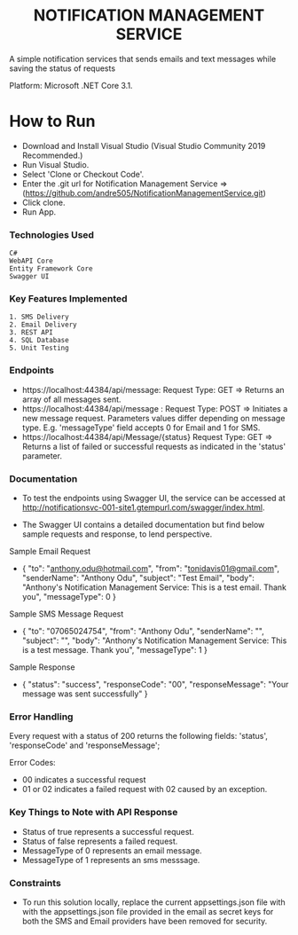# <div align="center">NOTIFICATION MANAGEMENT SERVICE</div>

A simple notification services that sends emails and text messages while saving the status of requests 

Platform: Microsoft .NET Core 3.1.

# How to Run

  - Download and Install Visual Studio (Visual Studio Community 2019 Recommended.)
  - Run Visual Studio.
  - Select 'Clone or Checkout Code'.
  - Enter the .git url for Notification Management Service => (https://github.com/andre505/NotificationManagementService.git)
  - Click clone.
  - Run App.

### Technologies Used

    C#
    WebAPI Core
    Entity Framework Core
    Swagger UI

### Key Features Implemented
    1. SMS Delivery
    2. Email Delivery
    3. REST API
    4. SQL Database
    5. Unit Testing

### Endpoints
  - https://localhost:44384/api/message: Request Type: GET => Returns an array of all messages sent.
  - https://localhost:44384/api/message : Request Type: POST => Initiates a new message request. Parameters values differ depending on message type. E.g. 'messageType' field accepts 0 for Email and 1 for SMS.
  - https://localhost:44384/api/Message/{status} Request Type: GET => Returns a list of failed or successful requests as indicated in the 'status' parameter.



### Documentation

  - To test the endpoints using Swagger UI, the service can be accessed at http://notificationsvc-001-site1.gtempurl.com/swagger/index.html.

   - The Swagger UI contains a detailed documentation but find below sample requests and response, to lend perspective.

   
  Sample Email Request
  -   {
        "to": "anthony.odu@hotmail.com",
        "from": "tonidavis01@gmail.com",
        "senderName": "Anthony Odu",
        "subject": "Test Email",
        "body": "Anthony's Notification Management Service: This is a test email. Thank you",
        "messageType": 0
      }

  Sample SMS Message Request
   -  {
        "to": "07065024754",
        "from": "Anthony Odu",
        "senderName": "",
        "subject": "",
        "body": "Anthony's Notification Management Service: This is a test message. Thank you",
        "messageType": 1
      }

  Sample Response
   -  {
        "status": "success",
        "responseCode": "00",
        "responseMessage": "Your message was sent successfully"
      }

### Error Handling

Every request with a status of 200 returns the following fields: 'status', 'responseCode' and 'responseMessage';

Error Codes:
- 00 indicates a successful request
- 01 or 02 indicates a failed request with 02 caused by an exception.


### Key Things to Note with API Response
  - Status of true represents a successful request.
  - Status of false represents a failed request.
  - MessageType of 0 represents an email message.
  - MessageType of 1 represents an sms messsage.

### Constraints
  - To run this solution locally, replace the current appsettings.json file with with the appsettings.json file provided in the email as secret keys for both the SMS and Email providers have been removed for security. 


